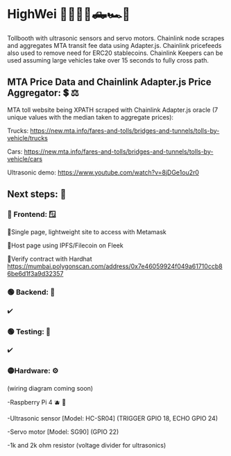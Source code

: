 # HighWei 🚦🚚🚙🚗🛻🏎️🚓

Tollbooth with ultrasonic sensors and servo motors. Chainlink node scrapes and aggregates MTA transit fee data using Adapter.js.
Chainlink pricefeeds also used to remove need for ERC20 stablecoins. Chainlink Keepers can be used assuming large vehicles take over 15 seconds to fully cross path.

## MTA Price Data and Chainlink Adapter.js Price Aggregator: 💲 ⚖️

MTA toll website being XPATH scraped with Chainlink Adapter.js oracle (7 unique values with the median taken to aggregate prices): 

Trucks: https://new.mta.info/fares-and-tolls/bridges-and-tunnels/tolls-by-vehicle/trucks
 
Cars: https://new.mta.info/fares-and-tolls/bridges-and-tunnels/tolls-by-vehicle/cars

Ultrasonic demo: https://www.youtube.com/watch?v=8jDGe1ou2r0

## Next steps: 🔭

### 🔴 Frontend: 🪟 

🔴Single page, lightweight site to access with Metamask

🔴Host page using IPFS/Filecoin on Fleek

🔴Verify contract with Hardhat
https://mumbai.polygonscan.com/address/0x7e46059924f049a61710ccb86be6d1f3a9d32357

### 🟢 Backend: 🔨

✔️

### 🟢 Testing: 🚧
  
✔️

### 🟡Hardware: ⚙️

(wiring diagram coming soon)

-Raspberry Pi 4 🫐 🍓

-Ultrasonic sensor [Model: HC-SR04] (TRIGGER GPIO 18, ECHO GPIO 24)

-Servo motor [Model: SG90] (GPIO 22)

-1k and 2k ohm resistor (voltage divider for ultrasonics)
